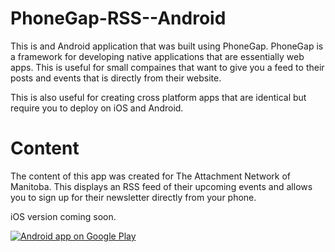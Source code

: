 PhoneGap-RSS--Android
======================

This is and Android application that was built using PhoneGap. PhoneGap is a framework for developing native applications that are essentially web apps. This is useful for small compaines that want to give you a feed to their posts and events that is directly from their website.

This is also useful for creating cross platform apps that are identical but require you to deploy on iOS and Android.

Content
=======

The content of this app was created for The Attachment Network of Manitoba. This displays an RSS feed of their upcoming events and allows you to sign up for their newsletter directly from your phone.

iOS version coming soon.

<a href="https://play.google.com/store/apps/details?id=com.attachmentnetwork.app.android">
  <img alt="Android app on Google Play"
       src="https://developer.android.com/images/brand/en_app_rgb_wo_60.png" />
</a>
